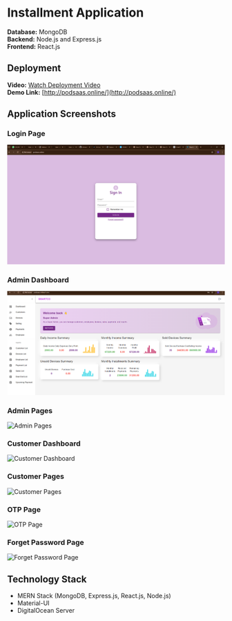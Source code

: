 # Installment Application

**Database:** MongoDB  
**Backend:** Node.js and Express.js  
**Frontend:** React.js

## Deployment

**Video:** [Watch Deployment Video](https://www.linkedin.com/posts/shinanmohamed363_mernstack-webdevelopment-softwareengineering-activity-7223383964541972481-BKWr?utm_source=share&utm_medium=member_android)  
**Demo Link:** [http://podsaas.online/](http://podsaas.online/)

## Application Screenshots

### Login Page
![Login Page](https://github.com/shinanmohamed363/installment_application_MERN/blob/67360278c499430eb49cb22f8fdff287cad9690e/image/login.png)

### Admin Dashboard
![Admin Dashboard](https://github.com/shinanmohamed363/installment_application_MERN/blob/e74ba696c47e1b1dbf9fb0103c399a546b0e1b79/image/admindashboard.png)

### Admin Pages
![Admin Pages](URL_TO_ADMIN_PAGES_IMAGE)

### Customer Dashboard
![Customer Dashboard](URL_TO_CUSTOMER_DASHBOARD_IMAGE)

### Customer Pages
![Customer Pages](URL_TO_CUSTOMER_PAGES_IMAGE)

### OTP Page
![OTP Page](URL_TO_OTP_PAGE_IMAGE)

### Forget Password Page
![Forget Password Page](URL_TO_FORGET_PASSWORD_PAGE_IMAGE)

## Technology Stack

- MERN Stack (MongoDB, Express.js, React.js, Node.js)
- Material-UI
- DigitalOcean Server
